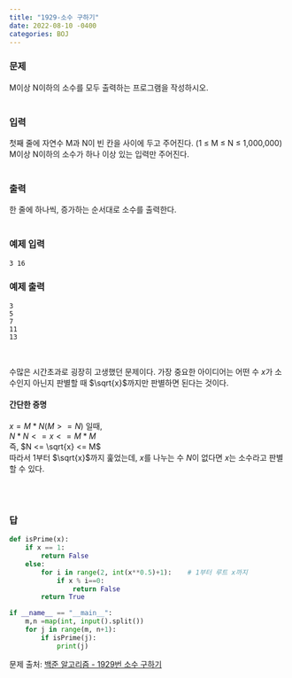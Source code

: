 ```yaml
---
title: "1929-소수 구하기"
date: 2022-08-10 -0400
categories: BOJ
---
```


### 문제

M이상 N이하의 소수를 모두 출력하는 프로그램을 작성하시오.
<br/><br/>

### 입력

첫째 줄에 자연수 M과 N이 빈 칸을 사이에 두고 주어진다. (1 ≤ M ≤ N ≤ 1,000,000) M이상 N이하의 소수가 하나 이상 있는 입력만 주어진다.
<br/><br/>

### 출력

한 줄에 하나씩, 증가하는 순서대로 소수를 출력한다.
<br/><br/>

### 예제 입력
```
3 16
```

### 예제 출력
```
3
5
7
11
13
```
<br/>

수많은 시간초과로 굉장히 고생했던 문제이다. 가장 중요한 아이디어는 어떤 수 $x$가 소수인지 아닌지 판별할 때 $\sqrt{x}$까지만 판별하면 된다는 것이다.

#### 간단한 증명
$x = M * N (M >= N)$ 일때,<br/>
$N * N <= x <= M * M$<br/>
즉, $N <= \sqrt{x} <= M$<br/>
따라서 1부터 $\sqrt{x}$까지 훑었는데, $x$를 나누는 수 $N$이 없다면 $x$는 소수라고 판별할 수 있다.

<br/><br/>
### 답

```python
def isPrime(x):
    if x == 1:
        return False
    else:
        for i in range(2, int(x**0.5)+1):    # 1부터 루트 x까지
            if x % i==0:
                return False
        return True

if __name__ == "__main__":
    m,n =map(int, input().split())
    for j in range(m, n+1):
        if isPrime(j):
            print(j)
```

문제 출처: [백준 알고리즘 - 1929번 소수 구하기][boj-algo]

[boj-algo]: https://www.acmicpc.net/problem/1929